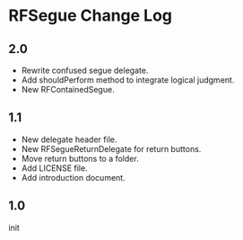 RFSegue Change Log
=====

2.0
-----
* Rewrite confused segue delegate.
* Add shouldPerform method to integrate logical judgment.
* New RFContainedSegue.

1.1
-----
* New delegate header file.
* New RFSegueReturnDelegate for return buttons.
* Move return buttons to a folder.
* Add LICENSE file.
* Add introduction document.

1.0
-----
init
